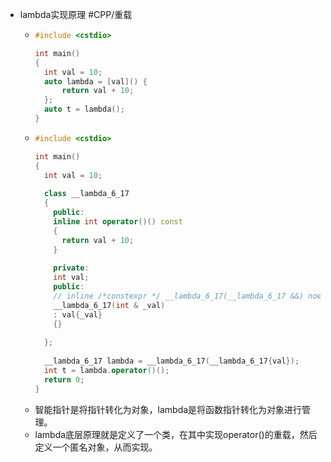 - lambda实现原理 #CPP/重载
	- ```cpp
	  #include <cstdio>
	  
	  int main()
	  {
	    int val = 10;
	    auto lambda = [val]() {
	    	return val + 10;
	    };
	    auto t = lambda();
	  }
	  ```
	- ```cpp
	  #include <cstdio>
	  
	  int main()
	  {
	    int val = 10;
	      
	    class __lambda_6_17
	    {
	      public: 
	      inline int operator()() const
	      {
	        return val + 10;
	      }
	      
	      private: 
	      int val;
	      public: 
	      // inline /*constexpr */ __lambda_6_17(__lambda_6_17 &&) noexcept = default;
	      __lambda_6_17(int & _val)
	      : val{_val}
	      {}
	      
	    };
	    
	    __lambda_6_17 lambda = __lambda_6_17(__lambda_6_17{val});
	    int t = lambda.operator()();
	    return 0;
	  }
	  
	  ```
	- 智能指针是将指针转化为对象，lambda是将函数指针转化为对象进行管理。
	- lambda底层原理就是定义了一个类，在其中实现operator()的重载，然后定义一个匿名对象，从而实现。